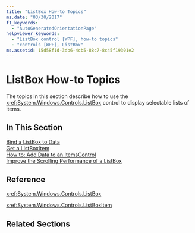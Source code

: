 ```yaml
---
title: "ListBox How-to Topics"
ms.date: "03/30/2017"
f1_keywords: 
  - "AutoGeneratedOrientationPage"
helpviewer_keywords: 
  - "ListBox control [WPF], how-to topics"
  - "controls [WPF], ListBox"
ms.assetid: 15d58f1d-3db6-4cb5-88c7-8c45f19301e2
---
```

# ListBox How-to Topics

The topics in this section describe how to use the <xref:System.Windows.Controls.ListBox> control to display selectable lists of items.  
  
## In This Section  

 [Bind a ListBox to Data](how-to-bind-a-listbox-to-data.md)  
 [Get a ListBoxItem](how-to-get-a-listboxitem.md)  
 [How to: Add Data to an ItemsControl](/previous-versions/dotnet/netframework-3.5/ms743602(v=vs.90))  
 [Improve the Scrolling Performance of a ListBox](how-to-improve-the-scrolling-performance-of-a-listbox.md)  
  
## Reference  

 <xref:System.Windows.Controls.ListBox>  
  
 <xref:System.Windows.Controls.ListBoxItem>  
  
## Related Sections
